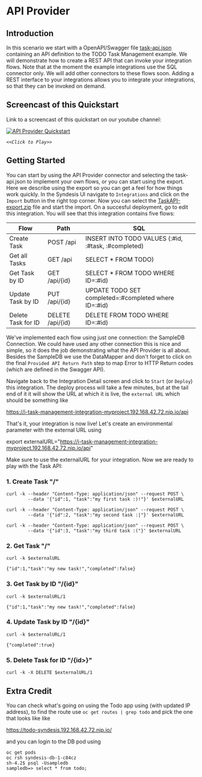 # API Provider

## Introduction
In this scenario we start with a OpenAPI/Swagger file [task-api.json](task-api.json?raw=true) containing an API definition to the TODO Task Management example. We will demonstrate how to create a REST API that can invoke your integration flows. Note that at the moment the example integrations use the SQL connector only. We will add other connectors to these flows soon. Adding a REST interface to your integrations allows you to integrate your integrations, so that they can be invoked on demand.


## Screencast of this Quickstart

Link to a screencast of this quickstart on our youtube channel:

[![API Provider Quickstart](https://img.youtube.com/vi/RAa1qy3WnWQ/0.jpg)](https://youtu.be/RAa1qy3WnWQ)

*`<<Click to Play>>`*


## Getting Started

You can start by using the API Provider connector and selecting the task-api.json to implement your own flows, or you can start using the export. Here we describe using the export so you can get a feel for how things work quickly. In the Syndesis UI navigate to `Integrations` and click on the `Import` button in the right top corner. Now you can select the [TaskAPI-export.zip](TaskAPI-export.zip?raw=true) file and start the import. On a succesful deployment, go to edit this integration. You will see that this integration contains five flows:

| Flow               | Path             | SQL |
|--------------------|------------------|-----|
| Create Task        | POST /api        | INSERT INTO TODO  VALUES (:#id, :#task, :#completed) |
| Get all Tasks      | GET /api         | SELECT * FROM TODO) |
| Get Task by ID     | GET /api/{id}    | SELECT * FROM TODO WHERE ID=:#id) |
| Update Task by ID  | PUT /api/{id}    | UPDATE TODO SET completed=:#completed where ID=:#id) |
| Delete Task for ID | DELETE /api/{id} | DELETE FROM TODO WHERE ID=:#id) |
  
We've implemented each flow using just one connection: the SampleDB Connection. We could have used any other connection this is nice and simple, so it does the job demonstrating what the API Provider is all about. Besides the SampleDB we use the DataMapper and don't forget to click on the final `Provided API Return Path` step to map Error to HTTP Return codes (which are defined in the Swagger API).

Navigate back to the Integration Detail screen and click to `Start` (or `Deploy`) this integration. The deploy process will take a few minutes, but at the tail end of it it will show the URL at which it is live, the `external URL` which should be something like 

https://i-task-management-integration-myproject.192.168.42.72.nip.io/api

That's it, your integration is now live! Let's create an environmental parameter with the external URL using

export externalURL="https://i-task-management-integration-myproject.192.168.42.72.nip.io/api"

Make sure to use the externalURL for your integration. Now we are ready to play with the Task API:

### 1. Create Task "/" 

```
curl -k --header "Content-Type: application/json" --request POST \
        --data '{"id":1, "task":"my first task :)!"}' $externalURL
        
curl -k --header "Content-Type: application/json" --request POST \
        --data '{"id":2, "task":"my second task :|"}' $externalURL
        
curl -k --header "Content-Type: application/json" --request POST \
        --data '{"id":3, "task":"my third task :("}' $externalURL

```

### 2. Get Task "/" 

```
curl -k $externalURL

{"id":1,"task":"my new task!","completed":false}
```

### 3. Get Task by ID "/{id}"

```
curl -k $externalURL/1 

{"id":1,"task":"my new task!","completed":false}
```
 
### 4. Update Task by ID "/{id}" 

```
curl -k $externalURL/1 

{"completed":true}
```

### 5. Delete Task for ID "/{id>}" 

```
curl -k -X DELETE $externalURL/1
```

## Extra Credit

You can check what's going on using the Todo app using (with updated IP address), to find the route use `oc get routes | grep todo` and pick the one that looks like like

https://todo-syndesis.192.168.42.72.nip.io/

and you can login to the DB pod using

```
oc get pods
oc rsh syndesis-db-1-c84cz 
sh-4.2$ psql -Usampledb
sampledb=> select * from todo;
```
